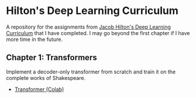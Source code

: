 # Hilton's Deep Learning Curriculum
A repository for the assignments from [Jacob Hilton's Deep Learning Curriculum](https://github.com/jacobhilton/deep_learning_curriculum) that I have completed. 
I may go beyond the first chapter if I have more time in the future.  

## Chapter 1: Transformers  
Implement a decoder-only transformer from scratch and train it on the complete works of Shakespeare.  
* [Transformer (Colab)](https://colab.research.google.com/drive/1uyJ18_c94GNldG2iEHWd7-8wfnXJDAnN?usp=sharing)
